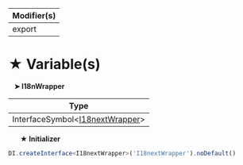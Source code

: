 | Modifier(s)                            |
|----------------------------------------|
| export |

# &#9733; Variable(s)

&nbsp;&nbsp; **&#10148; I18nWrapper**

| Type                        |
|-----------------------------|
| InterfaceSymbol&lt;[I18nextWrapper](/i18n/class/i18next-wrapper/i18nextwrapper)&gt; |

&nbsp;&nbsp;&nbsp;&nbsp;&nbsp; **&#9733; Initializer**

```ts
DI.createInterface<I18nextWrapper>('I18nextWrapper').noDefault()
```